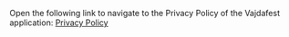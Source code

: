 Open the following link to navigate to the Privacy Policy of the Vajdafest application: [Privacy Policy](https://vajdafest.github.io/privacy-policy.html)
